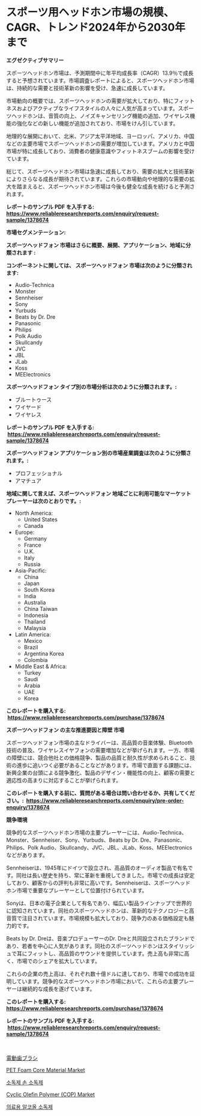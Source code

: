 <p><h1>スポーツ用ヘッドホン市場の規模、CAGR、トレンド2024年から2030年まで</h1></p><p><strong>エグゼクティブサマリー</strong></p>
<p><p>スポーツヘッドホン市場は、予測期間中に年平均成長率（CAGR）13.9％で成長すると予想されています。市場調査レポートによると、スポーツヘッドホン市場は、持続的な需要と技術革新の影響を受け、急速に成長しています。</p><p>市場動向の概要では、スポーツヘッドホンの需要が拡大しており、特にフィットネスおよびアクティブなライフスタイルの人々に人気が高まっています。スポーツヘッドホンは、音質の向上、ノイズキャンセリング機能の追加、ワイヤレス機能の強化などの新しい機能が追加されており、市場をけん引しています。</p><p>地理的な展開において、北米、アジア太平洋地域、ヨーロッパ、アメリカ、中国などの主要市場でスポーツヘッドホンの需要が増加しています。アメリカと中国市場が特に成長しており、消費者の健康意識やフィットネスブームの影響を受けています。</p><p>総じて、スポーツヘッドホン市場は急速に成長しており、需要の拡大と技術革新によりさらなる成長が期待されています。これらの市場動向や地理的な需要の拡大を踏まえると、スポーツヘッドホン市場は今後も健全な成長を続けると予測されます。</p></p>
<p><strong>レポートのサンプル PDF を入手する: <a href="https://www.reliableresearchreports.com/enquiry/request-sample/1378674">https://www.reliableresearchreports.com/enquiry/request-sample/1378674</a></strong></p>
<p><strong>市場セグメンテーション:</strong></p>
<p><strong> スポーツヘッドフォン 市場はさらに概要、展開、アプリケーション、地域に分類されます :</strong></p>
<p><strong>コンポーネントに関しては、 スポーツヘッドフォン 市場は次のように分類されます: &nbsp;</strong></p>
<p><ul><li>Audio-Technica</li><li>Monster</li><li>Sennheiser</li><li>Sony</li><li>Yurbuds</li><li>Beats by Dr. Dre</li><li>Panasonic</li><li>Philips</li><li>Polk Audio</li><li>Skullcandy</li><li>JVC</li><li>JBL</li><li>JLab</li><li>Koss</li><li>MEElectronics</li></ul></p>
<p><strong> スポーツヘッドフォン タイプ別の市場分析は次のように分類されます。:</strong></p>
<p><ul><li>ブルートゥース</li><li>ワイヤード</li><li>ワイヤレス</li></ul></p>
<p><strong>レポートのサンプル PDF を入手する: &nbsp;<a href="https://www.reliableresearchreports.com/enquiry/request-sample/1378674">https://www.reliableresearchreports.com/enquiry/request-sample/1378674</a></strong></p>
<p><strong> スポーツヘッドフォン アプリケーション別の市場産業調査は次のように分類されます。:</strong></p>
<p><ul><li>プロフェッショナル</li><li>アマチュア</li></ul></p>
<p><strong>地域に関して言えば、スポーツヘッドフォン 地域ごとに利用可能なマーケットプレーヤーは次のとおりです。:</strong></p>
<p><ul>
    <li>
        North America:
        <ul>
            <li>United States</li>
            <li>Canada</li>
        </ul>
    </li>
    <li>
        Europe:
        <ul>
            <li>Germany</li>
            <li>France</li>
            <li>U.K.</li>
            <li>Italy</li>
            <li>Russia</li>
        </ul>
    </li>
    <li>
        Asia-Pacific:
        <ul>
            <li>China</li>
            <li>Japan</li>
            <li>South Korea</li>
            <li>India</li>
            <li>Australia</li>
            <li>China Taiwan</li>
            <li>Indonesia</li>
            <li>Thailand</li>
            <li>Malaysia</li>
        </ul>
    </li>
    <li>
        Latin America:
        <ul>
            <li>Mexico</li>
            <li>Brazil</li>
            <li>Argentina Korea</li>
            <li>Colombia</li>
        </ul>
    </li>
    <li>
        Middle East & Africa:
        <ul>
            <li>Turkey</li>
            <li>Saudi</li>
            <li>Arabia</li>
            <li>UAE</li>
            <li>Korea</li>
        </ul>
    </li>
    </ul></p>
<p><strong>このレポートを購入する: &nbsp;<a href="https://www.reliableresearchreports.com/purchase/1378674">https://www.reliableresearchreports.com/purchase/1378674</a></strong></p>
<p><strong>スポーツヘッドフォン の主な推進要因と障壁 市場</strong></p>
<p><p>スポーツヘッドフォン市場の主なドライバーは、高品質の音楽体験、Bluetooth技術の普及、ワイヤレスイヤフォンの需要増加などが挙げられます。一方、市場の障壁には、競合他社との価格競争、製品の品質と耐久性が求められること、技術の進歩に追いつく必要があることなどがあります。市場で直面する課題には、新興企業の台頭による競争激化、製品のデザイン・機能性の向上、顧客の需要と適応性の高まりに対応することが挙げられます。</p></p>
<p><strong>このレポートを購入する前に、質問がある場合は問い合わせるか、共有してください。:&nbsp; <a href="https://www.reliableresearchreports.com/enquiry/pre-order-enquiry/1378674">https://www.reliableresearchreports.com/enquiry/pre-order-enquiry/1378674</a></strong></p>
<p><strong>競争環境</strong></p>
<p><p>競争的なスポーツヘッドホン市場の主要プレーヤーには、Audio-Technica、Monster、Sennheiser、Sony、Yurbuds、Beats by Dr. Dre、Panasonic、Philips、Polk Audio、Skullcandy、JVC、JBL、JLab、Koss、MEElectronicsなどがあります。</p><p>Sennheiserは、1945年にドイツで設立され、高品質のオーディオ製品で有名です。同社は長い歴史を持ち、常に革新を重視してきました。市場での成長は安定しており、顧客からの評判も非常に高いです。Sennheiserは、スポーツヘッドホン市場で重要なプレーヤーとして位置付けられています。</p><p>Sonyは、日本の電子企業として有名であり、幅広い製品ラインナップで世界的に認知されています。同社のスポーツヘッドホンは、革新的なテクノロジーと高音質で注目されています。市場規模も拡大しており、競争力のある価格設定も魅力的です。</p><p>Beats by Dr. Dreは、音楽プロデューサーのDr. Dreと共同設立されたブランドであり、若者を中心に人気があります。同社のスポーツヘッドホンはスタイリッシュで耳にフィットし、高品質のサウンドを提供しています。売上高も非常に高く、市場でのシェアを拡大しています。</p><p>これらの企業の売上高は、それぞれ数十億ドルに達しており、市場での成功を証明しています。競争的なスポーツヘッドホン市場において、これらの主要プレーヤーは継続的な成長を遂げています。</p></p>
<p><strong>このレポートを購入する: &nbsp; <a href="https://www.reliableresearchreports.com/purchase/1378674">https://www.reliableresearchreports.com/purchase/1378674</a></strong></p>
<p><strong>レポートのサンプル PDF を入手する: &nbsp;<a href="https://www.reliableresearchreports.com/enquiry/request-sample/1378674">https://www.reliableresearchreports.com/enquiry/request-sample/1378674</a></strong><strong></strong></p>
<p>&nbsp;</p>
<p><p><a href="https://github.com/cbigkbh02719/Market-Research-Report-List-1/blob/main/5184639701.md">電動歯ブラシ</a></p><p><a href="https://github.com/CliffMedina6/Market-Research-Report-List-3/blob/main/pet-foam-core-material-market.md">PET Foam Core Material Market</a></p><p><a href="https://github.com/oajzkywllm460/Market-Research-Report-List-1/blob/main/8059641392.md">소독제 손 소독제</a></p><p><a href="https://github.com/provorikovar/Market-Research-Report-List-3/blob/main/cyclic-olefin-polymer-cop-market.md">Cyclic Olefin Polymer (COP) Market</a></p><p><a href="https://github.com/vsr06p4p49/Market-Research-Report-List-1/blob/main/4782458393.md">의료용 알코올 소독제</a></p></p>
